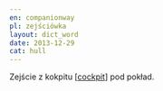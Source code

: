 ```yaml
---
en: companionway
pl: zejściówka
layout: dict_word
date: 2013-12-29
cat: hull
---
```


Zejście z kokpitu [[cockpit](/dict/c/cockpit/)] pod pokład.
